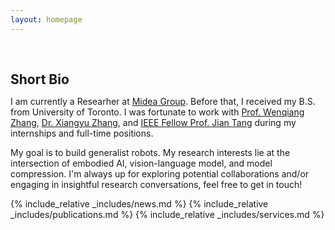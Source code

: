```yaml
---
layout: homepage
---
```


<h1 id="about-me"></h1>

<h2 style="margin: 60px 0px 10px;">Short Bio</h2>

I am currently a Researher at [Midea Group](https://www.midea.com/us). Before that, I received my B.S. from University of Toronto. I was fortunate to work with [Prof. Wenqiang Zhang](https://www.fudanroilab.com/2021/07/01/WenqiangZhang.html), [Dr. Xiangyu Zhang](https://scholar.google.com/citations?user=yuB-cfoAAAAJ&hl=en), and [IEEE Fellow Prof. Jian Tang](https://ecs.syr.edu/faculty/tang/) during my internships and full-time positions. 

My goal is to build generalist robots. My research interests lie at the intersection of embodied AI, vision-language model, and model compression. I'm always up for exploring potential collaborations and/or engaging in insightful research conversations, feel free to get in touch!

{% include_relative _includes/news.md %}
{% include_relative _includes/publications.md %}
{% include_relative _includes/services.md %}


